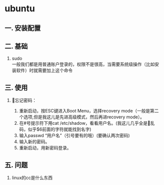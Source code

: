 # ubuntu
##  一. 安装配置
##  二. 基础
1. sudo  
一般我们都是用普通账户登录的，权限不是很高，当需要系统级操作（比如安装软件）时就需要加上这个命令
##  三. 使用
1. 忘记密码：

    1. 重新启动，按ESC键进入Boot Menu，选择recovery mode（一般是第二个选项,但是我这儿是先进高级模式，然后再进recovery mode）。 
    2. 在#号提示符下用cat /etc/shadow，看看用户名。(我这儿几乎全是乱码，似乎$6前面的字符就能找到名字) 
    3. 输入passwd “用户名”（引号要有的哦）(要确认两次密码) 
    4. 输入新的密码。 
    5. 重新启动，用新密码登录。
## 五. 问题
1. linux的cc是什么东西